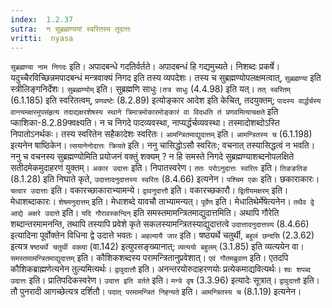 ```yaml
---
index:  1.2.37
sutra:  न सुब्रह्मण्ययां स्वरितस्य तूदात्तः
vritti:  nyasa
---
```


`सुब्रह्मण्या नाम निगदः` इति। अपादबन्धे गदतिर्वर्तते। अपादबन्धं हि गद्यमुच्यते। निशब्दः प्रकर्षे। यदुच्चैरविच्छिन्नमपादबन्धं मन्त्रवाक्यं निगद इति तस्य व्यपदेशः। तस्य च सुब्रह्मण्योपलक्षमत्वात्, `सुब्रह्मण्या` इति स्त्रीलिङ्गनिर्देशः। `सुब्रह्मण्योम्` इति। सुब्रह्मणि साधुः।`तत्र साधुः` (4.4.98) इति यत्। `तत् स्वरितम्` (6.1.185) इति स्वरितत्वम्, `प्रणवष्टेः` (8.2.89) इत्योङ्कार आदेश इति केचित्, तदयुक्तम्; `पादस्य वार्द्धर्चस्य वान्त्यमक्षरमुपसंहृत्य तदाद्यक्षरशेषस्य स्थाने त्रिमात्रमोकारमोङ्कारं वा विदधति तं प्रणवमित्याचक्षते` इति प्काशिका-8.2.89फ्वक्ष्यति। न च निगदे पादव्यवस्था, नाप्यर्द्धर्चव्यवस्था। तस्मादोशब्दोऽस्ति निपातोऽनर्थकः। तस्य स्वरितेन सहैकादेशः स्वरितः। `आमन्त्रितमाद्युदात्तम्` इति। `आमन्त्रितस्य च` (6.1.198) इत्यनेन षाष्ठिकेन। `त्सयानेनोदात्तः क्रियते` इति। ननु चासिद्धोऽसौ स्वरितः; वचनात् तस्यासिद्धत्वं न भवति। ननु च वचनस्य सुब्रह्मण्योमिति प्रयोजनं वक्तुं शक्यम् ? न हि समस्ते निगदे सुब्रह्मण्याशब्दनोपलक्षिते सतीदमेकमुदाहरणं युक्तम्। `अकार उदात्तः` इति। निपातस्वरेण। `ततः परोऽनुदात्तः स्वरितः` इति। `तिङङतिङ` (8.1.28) इति निघाते कृते, `उदात्तादनुदात्तस्य स्वरितः` (8.4.66) इत्यनेन। `पश्चिम एकः` इति। छकाराकारः। `चत्वार उदात्ताः` इति। वकारच्छाकाराभ्यामन्ये। `द्वावनुदात्तौ` इति। वकारच्छकारौ। `द्वितीयमक्षरम्` इति। मेधाशब्दाकारः। `शेषमनुदात्तम्` इति। मेधाशब्दे यावचौ ताभ्यामन्यत्। `पूर्वेण` इति। मेधातिथेर्मेषेत्यनेन। `तथैव द्वे आद्ये अक्षरे उदात्ते` इति। `यदि गौरावस्कन्दिन्` इति समस्तमामन्त्रितमाद्युदात्तमिति। अथापि गौरेति शब्दान्तरमामनन्ति, तथापि तस्यापि प्रवेशे कृते सकलस्यामन्त्रितस्याद्युदात्तत्वे `उदात्तादनुदात्तस्य` (8.4.66) इत्यादिना पूर्वोक्तेन विधिना द्वे उदात्ते भवतः। `अहल्यायै जार` इति। षष्ठ्यर्थे चतुर्थी, `बहुलं छन्दसि` (2.3.62) इत्यत्र `षष्ठ्यर्थे चतुर्थी वक्व्या` (वा.142) इत्युपसङ्ख्यानात्; `व्यत्ययो बहुलम्` (3.1.85) इति व्यत्ययेन वा। `समस्तमामन्त्रितमाद्युदात्तम्` इति। कौशिकशब्दस्य परामन्त्रितानुप्रवेशात्। `एवं गौतमब्रुवाण` इति। एतदपि कौशिकब्राह्मणेत्यनेन तुल्यमित्यर्थः। `द्वावुदात्तौ` इति। अनन्तरयोरुदाहरणयोः प्रत्येकमाद्यवित्यर्थः। `श्वः शपब्द उदात्तः` इति। प्रातिपदिकस्वरेण। `उदात्त इति वर्तते` इति। `मन्त्रे वृष` (3.3.96) इत्यादेः सूत्रात्। `द्वावुदात्तौ` इति। तौ पुनरादी आगच्छेत्यत्र दर्शितौ। `पदात् परमामन्त्रितं निहन्यते` इति। `आमन्त्रितस्य च` (8.1.19) इत्यनेन।
